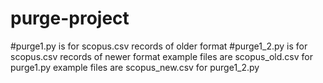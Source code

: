 # purge-project
#purge1.py is for scopus.csv records of older format
#purge1_2.py is for scopus.csv records of newer format
example files are scopus_old.csv for purge1.py
example files are scopus_new.csv for purge1_2.py
